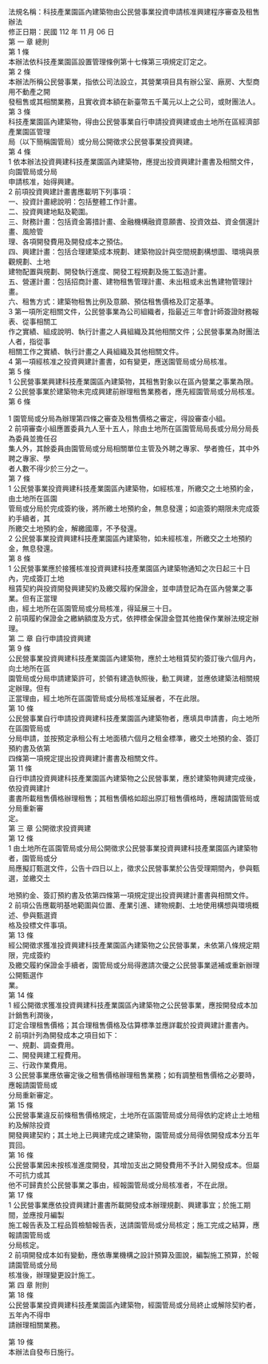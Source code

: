 法規名稱：科技產業園區內建築物由公民營事業投資申請核准興建程序審查及租售辦法  
修正日期：民國 112 年 11 月 06 日  
第 一 章 總則  
第 1 條  
本辦法依科技產業園區設置管理條例第十七條第三項規定訂定之。  
第 2 條  
本辦法所稱公民營事業，指依公司法設立，其營業項目具有辦公室、廠房、大型商用不動產之開  
發租售或其相關業務，且實收資本額在新臺幣五千萬元以上之公司，或財團法人。  
第 3 條  
科技產業園區內建築物，得由公民營事業自行申請投資興建或由土地所在區經濟部產業園區管理  
局（以下簡稱園管局）或分局公開徵求公民營事業投資興建。  
第 4 條  
1 依本辦法投資興建科技產業園區內建築物，應提出投資興建計畫書及相關文件，向園管局或分局  
申請核准，始得興建。  
2 前項投資興建計畫書應載明下列事項：  
一、投資計畫總說明：包括整體工作計畫。  
二、投資興建地點及範圍。  
三、財務計畫：包括資金籌措計畫、金融機構融資意願書、投資效益、資金償還計畫、風險管  
理、各項開發費用及開發成本之預估。  
四、興建計畫：包括合理建築成本規劃、建築物設計與空間規劃構想圖、環境與景觀規劃、土地  
建物配置與規劃、開發執行進度、開發工程規劃及施工監造計畫。  
五、營運計畫：包括招商計畫、建物租售管理計畫、未出租或未出售建物管理計畫。  
六、租售方式：建築物租售比例及意願、預估租售價格及訂定基準。  
3 第一項所定相關文件，公民營事業為公司組織者，指最近三年會計師簽證財務報表、從事相關工  
作之實績、組成說明、執行計畫之人員組織及其他相關文件；公民營事業為財團法人者，指從事  
相關工作之實績、執行計畫之人員組織及其他相關文件。  
4 第一項經核准之投資興建計畫書，如有變更，應送園管局或分局核准。  
第 5 條  
1 公民營事業興建科技產業園區內建築物，其租售對象以在區內營業之事業為限。  
2 公民營事業於建築物未完成興建前辦理租售業務者，應先經園管局或分局核准。  
第 6 條  


1 園管局或分局為辦理第四條之審查及租售價格之審定，得設審查小組。  
2 前項審查小組應置委員九人至十五人，除由土地所在區園管局局長或分局分局長為委員並擔任召  
集人外，其餘委員由園管局或分局相關單位主管及外聘之專家、學者擔任，其中外聘之專家、學  
者人數不得少於三分之一。  
第 7 條  
1 公民營事業投資興建科技產業園區內建築物，如經核准，所繳交之土地預約金，由土地所在區園  
管局或分局於完成簽約後，將所繳土地預約金，無息發還；如逾簽約期限未完成簽約手續者，其  
所繳交土地預約金，解繳國庫，不予發還。  
2 公民營事業投資興建科技產業園區內建築物，如未經核准，所繳交之土地預約金，無息發還。  
第 8 條  
1 公民營事業應於接獲核准投資興建科技產業園區內建築物通知之次日起三十日內，完成簽訂土地  
租賃契約與投資開發興建契約及繳交履約保證金，並申請登記為在區內營業之事業。但有正當理  
由，經土地所在區園管局或分局核准，得延展三十日。  
2 前項履約保證金之繳納額度及方式，依押標金保證金暨其他擔保作業辦法規定辦理。  
第 二 章 自行申請投資興建  
第 9 條  
公民營事業投資興建科技產業園區內建築物，應於土地租賃契約簽訂後六個月內，向土地所在區  
園管局或分局申請建築許可，於領有建造執照後，動工興建，並應依建築法相關規定辦理。但有  
正當理由，經土地所在區園管局或分局核准延展者，不在此限。  
第 10 條  
公民營事業自行申請投資興建科技產業園區內建築物者，應填具申請書，向土地所在區園管局或  
分局申請，並按預定承租公有土地面積六個月之租金標準，繳交土地預約金、簽訂預約書及依第  
四條第一項規定提出投資興建計畫書及相關文件。  
第 11 條  
自行申請投資興建科技產業園區內建築物之公民營事業，應於建築物興建完成後，依投資興建計  
畫書所載租售價格辦理租售；其租售價格如超出原訂租售價格時，應報請園管局或分局重新審  
定。  
第 三 章 公開徵求投資興建  
第 12 條  
1 由土地所在區園管局或分局公開徵求公民營事業投資興建科技產業園區內建築物者，園管局或分  
局應擬訂甄選文件，公告十四日以上，徵求公民營事業於公告受理期間內，參與甄選，並繳交土  


地預約金、簽訂預約書及依第四條第一項規定提出投資興建計畫書與相關文件。  
2 前項公告應載明基地範圍與位置、產業引進、建物規劃、土地使用構想與環境概述、參與甄選資  
格及投標文件事項。  
第 13 條  
經公開徵求獲准投資興建科技產業園區內建築物之公民營事業，未依第八條規定期限，完成簽約  
及繳交履約保證金手續者，園管局或分局得邀請次優之公民營事業遞補或重新辦理公開甄選作  
業。  
第 14 條  
1 經公開徵求獲准投資興建科技產業園區內建築物之公民營事業，應按開發成本加計銷售利潤後，  
訂定合理租售價格；其合理租售價格及估算標準並應詳載於投資興建計畫書內。  
2 前項計列為開發成本之項目如下：  
一、規劃、調查費用。  
二、開發興建工程費用。  
三、行政作業費用。  
3 公民營事業應依審定後之租售價格辦理租售業務；如有調整租售價格之必要時，應報請園管局或  
分局重新審定。  
第 15 條  
公民營事業違反前條租售價格規定，土地所在區園管局或分局得依約定終止土地租約及解除投資  
開發興建契約；其土地上已興建完成之建築物，園管局或分局得依開發成本分五年買回。  
第 16 條  
公民營事業因未按核准進度開發，其增加支出之開發費用不予計入開發成本。但屬不可抗力或其  
他不可歸責於公民營事業之事由，經報園管局或分局核准者，不在此限。  
第 17 條  
1 公民營事業應依投資興建計畫書所載開發成本辦理規劃、興建事宜；於施工期間，並應按月編製  
施工報告表及工程品質檢驗報告表，送請園管局或分局核定；施工完成之結算，應報請園管局或  
分局核定。  
2 前項開發成本如有變動，應依專業機構之設計預算及圖說，編製施工預算，於報請園管局或分局  
核准後，辦理變更設計施工。  
第 四 章 附則  
第 18 條  
公民營事業投資興建科技產業園區內建築物，經園管局或分局終止或解除契約者，五年內不得申  
請辦理相關業務。  


第 19 條  
本辦法自發布日施行。  


